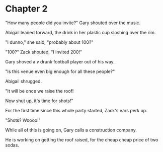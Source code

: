 # Chapter 2

"How many people did you invite?" Gary shouted over the music.

Abigail leaned forward, the drink in her plastic cup sloshing over the rim.

"I dunno," she said, "probably about 100?"

"100?" Zack shouted, "I invited 200!"

Gary shoved a *v* drunk football player out of his way.

"Is this venue even big enough for all these people?"

Abigail shrugged.

"It will be once we raise the roof!

Now shut up, it's time for shots!"

For the first time since this whole party started, Zack's ears perk up.

"Shots? Woooo!"

While all of this is going on, Gary calls a construction company.

He is working on getting the roof raised, for the cheap cheap price of two sodas. 
